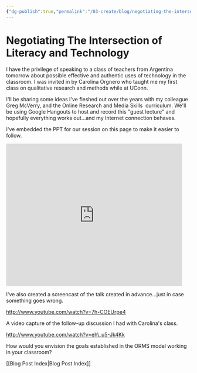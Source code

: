 ```yaml
---
{"dg-publish":true,"permalink":"/03-create/blog/negotiating-the-intersection-of-literacy-and-technology/","title":"Negotiating The Intersection of Literacy and Technology","tags":["edtech","education","online-collaborative-inquiry","online-content-construction","online-reading-comprehension","technology"]}
---
```


# Negotiating The Intersection of Literacy and Technology

I have the privilege of speaking to a class of teachers from Argentina tomorrow about possible effective and authentic uses of technology in the classroom. I was invited in by Carolina Orgnero who taught me my first class on qualitative research and methods while at UConn.

I'll be sharing some ideas I've fleshed out over the years with my colleague Greg McVerry, and the Online Research and Media Skills  curriculum. We'll be using Google Hangouts to host and record this "guest lecture" and hopefully everything works out...and my Internet connection behaves.

I've embedded the PPT for our session on this page to make it easier to follow.

<iframe src="https://docs.google.com/presentation/d/1YQBeoU_oOlsoUpaW4gcmDKNRBojAw5lFqCndBwAFbPs/embed?start=false&amp;loop=false&amp;delayms=3000" height="389" width="480" allowfullscreen="true" frameborder="0"></iframe>

I've also created a screencast of the talk created in advance...just in case something goes wrong.

http://www.youtube.com/watch?v=7h-COEUrpe4

A video capture of the follow-up discussion I had with Carolina's class.

http://www.youtube.com/watch?v=eh\_u5-Jk4Kk

How would you envision the goals established in the ORMS model working in your classroom?

[[Blog Post Index\|Blog Post Index]]